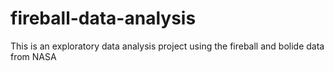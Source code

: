 # fireball-data-analysis
This is an exploratory data analysis project using the fireball and bolide data from NASA
